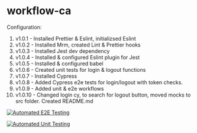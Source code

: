 # workflow-ca
Configuration:
1. v1.0.1 - Installed Prettier & Eslint, initializsed Eslint
2. v1.0.2 - Installed Mrm, created Lint & Prettier hooks
3. v1.0.3 - Installed Jest dev dependency
4. v1.0.4 - Installed & configured Eslint plugin for Jest
5. v1.0.5 - Installed & configured babel
6. v1.0.6 - Created unit tests for login & logout functions
7. v1.0.7 - Installed Cypress
8. v1.0.8 - Added Cypress e2e tests for login/logout with token checks.
9. v1.0.9 - Added unit & e2e workflows
10. v1.0.10 - Changed login cy, to search for logout button, moved mocks to src folder. Created README.md

[![Automated E2E Testing](https://github.com/mndgs1/workflow-ca/actions/workflows/e2e-test.yml/badge.svg)](https://github.com/mndgs1/workflow-ca/actions/workflows/e2e-test.yml)

[![Automated Unit Testing](https://github.com/mndgs1/workflow-ca/actions/workflows/unit-test.yml/badge.svg)](https://github.com/mndgs1/workflow-ca/actions/workflows/unit-test.yml)
